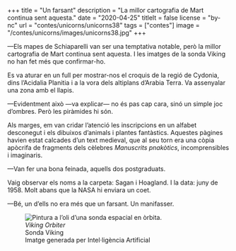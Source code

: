 +++
title = "Un farsant"
description = "La millor cartografia de Mart continua sent aquesta."
date = "2020-04-25"
titleIt = false
license = "by-nc"
url = "contes/unicorns/unicorns38"
tags = ["contes"]
image = "/contes/unicorns/images/unicorns38.jpg"
+++

—Els mapes de Schiaparelli van ser una temptativa notable, però la millor cartografia de Mart continua sent aquesta. I les imatges de la sonda Viking no han fet més que confirmar-ho.

Es va aturar en un full per mostrar-nos el croquis de la regió de Cydonia, dins l’Acidalia Planitia i a la vora dels altiplans d’Arabia Terra. Va assenyalar una zona amb el llapis.

—Evidentment això —va explicar— no és pas cap cara, sinó un simple joc d’ombres. Però les piràmides hi són.

Als marges, em van cridar l’atenció les inscripcions en un alfabet desconegut i els dibuixos d’animals i plantes fantàstics. Aquestes pàgines havien estat calcades d’un text medieval, que al seu torn era una còpia apòcrifa de fragments dels cèlebres *Manuscrits pnakòtics*, incomprensibles i imaginaris.

—Van fer una bona feinada, aquells dos postgraduats.

Vaig observar els noms a la carpeta: Sagan i Hoagland. I la data: juny de 1958. Molt abans que la NASA hi enviara un coet.

—Bé, un d’ells no era més que un farsant. Un manifasser.

<figure class="illustration"><img src="/contes/unicorns/images/unicorns38.jpg" alt="Pintura a l’oli d’una sonda espacial en òrbita."><figcaption><em>Viking Orbiter</em><br>Sonda Viking<br><span class="ai-disclaimer">Imatge generada per Intel·ligència Artificial</span></figcaption></figure>

